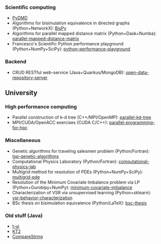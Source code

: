 ### Scientific computing

- [PyDMD](https://github.com/PyDMD/PyDMD)
- Algorithms for bisimulation equivalence in directed graphs (Python+NetworkX): [BisPy](https://github.com/fandreuz/BisPy)
- Algorithms for parallel mapped distance matrix (Python+Dask+Numba): [parallel-mapped-distance-matrix](https://github.com/fandreuz/parallel-mapped-distance-matrix)
- Francesco's Scientific Python performance playground (Python+NumPy+SciPy): [python-performance-playground](https://github.com/fandreuz/python-performance-playground)

### Backend

- CRUD RESTful web-service (Java+Quarkus/MongoDB): [open-data-repository-server](https://github.com/fandreuz/open-data-repository-server)

## University

### High performance computing

- Parallel construction of k-d tree (C++/MPI/OpenMP): [parallel-kd-tree](https://github.com/fandreuz/parallel-kd-tree)
- MPI/CUDA/OpenACC exercises (CUDA C/C++): [parallel-programming-for-hpc](https://github.com/fandreuz/parallel-programming-for-hpc)

### Miscellaneous

- Genetic algorithms for traveling salesmen problem (Python/Fortran): [tsp-genetic-algorithms](https://github.com/fandreuz/tsp-genetic-algorithms)
- Computational Physics Laboratory (Python/Fortran): [computational-physics-lab](https://github.com/fandreuz/computational-physics-lab)
- Multigrid method for resolution of PDEs (Python+NumPy+SciPy): [multigrid-pde](https://github.com/fandreuz/multigrid-pde)
- Resolution of the Minimum Covariate Imbalance problem via LP (Python+Gurobipy+NumPy): [minimum-covariate-imbalance](https://github.com/fandreuz/minimum-covariate-imbalance)
- Characterization of VSR via unsupervised learning (Python+sklearn): [vsr-behavior-characterization](https://github.com/fandreuz/vsr-behavior-characterization)
- BSc thesis on bisimulation equivalence (Python/LaTeX): [bsc-thesis](https://github.com/fandreuz/bsc-thesis)

### Old stuff (Java)

- [t-ui](https://github.com/fandreuz/TUI-ConsoleLauncher)
- [KT2](https://github.com/fandreuz/KeyboardTinter2)
- [CompareString](https://github.com/fandreuz/CompareString)
